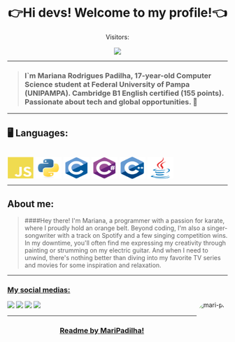 <h1 align="center"
    <p>
👉Hi devs! Welcome to my profile!👈
</h1>
    
<p align="center">Visitors:</p>
<p align="center"><img align="center"src="https://profile-counter.glitch.me/MariPadilha/count.svg"/></p>
   </p><hr>
   
>### I`m Mariana Rodrigues Padilha, 17-year-old Computer Science student at Federal University of Pampa (UNIPAMPA). Cambridge B1 English certified (155 points). Passionate about tech and global opportunities. 🚀

***

## 🖥️ **Languages**: 
<div style="display: inline_block"><br>
  <img align="center" alt="Js" height="50" width="60" src="https://raw.githubusercontent.com/devicons/devicon/master/icons/javascript/javascript-plain.svg">
  <img align="center" alt="Python" height="50" width="60" src="https://raw.githubusercontent.com/devicons/devicon/master/icons/python/python-original.svg">
  <img align="center" alt="c" height="50" width="60" src="https://raw.githubusercontent.com/devicons/devicon/master/icons/c/c-original.svg">
  <img align="center" alt="c#" height="50" width="60" src="https://raw.githubusercontent.com/devicons/devicon/master/icons/csharp/csharp-original.svg">
  <img align="center" alt="c++" height="50" width="60" src="https://raw.githubusercontent.com/devicons/devicon/master/icons/cplusplus/cplusplus-original.svg">
  <img align="center" alt="java" height="50" width="60" src="https://raw.githubusercontent.com/devicons/devicon/master/icons/java/java-original.svg">


</div>
<hr>

## **About me:**
>####Hey there! I'm Mariana, a programmer with a passion for karate, where I proudly hold an orange belt. Beyond coding, I'm also a singer-songwriter with a track on Spotify and a few singing competition wins. In my downtime, you'll often find me expressing my creativity through painting or strumming on my electric guitar. And when I need to unwind, there's nothing better than diving into my favorite TV series and movies for some inspiration and relaxation.

<hr>
<h3 align="left">
    <p><u> My social medias: </u></p>
</h3>
<div> 
  <a href="https://instagram.com/mari.padilha.of" target="_blank"><img src="https://img.shields.io/badge/-Instagram-%23E4405F?style=for-the-badge&logo=instagram&logoColor=white" target="_blank"></a>
 <a href="https://discord.gg/zgKXnJEh" target="_blank"><img src="https://img.shields.io/badge/Discord-7289DA?style=for-the-badge&logo=discord&logoColor=white" target="_blank"></a> 
 <a href="https://www.linkedin.com/in/mariana-pad1lha/" target="_blank"><img src="https://img.shields.io/badge/-linkedln-%23E4405F?style=for-the-badge&logo=linkedlin" target="_blank"></a> 
  <a href = "mailto:contatomari.475620@gmail.com"><img src="https://img.shields.io/badge/-Gmail-%23333?style=for-the-badge&logo=gmail&logoColor=white" target="_blank"></a>
  <img align="right" alt="mari-pic" height="150" style="border-radius:50px;" src="https://cdn.discordapp.com/attachments/970467681318887444/982506302506958879/Webp.net-gifmaker.gif?width=676&height=676">
</div>
</div>
<hr>
<h3 align="center">
    <p><u> Readme by MariPadilha! </u></p>
</h3>
